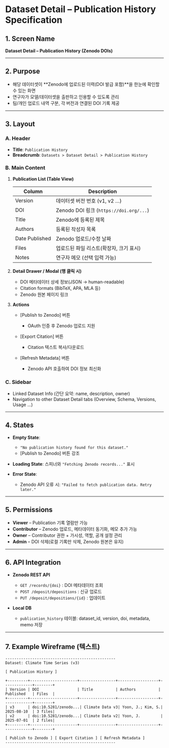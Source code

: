 # Dataset Detail – Publication History Specification

## 1. Screen Name

**Dataset Detail – Publication History (Zenodo DOIs)**

---

## 2. Purpose

* 해당 데이터셋이 \*\*Zenodo에 업로드된 이력(DOI 발급 포함)\*\*을 한눈에 확인할 수 있는 화면
* 연구자가 모델/데이터셋을 출판하고 인용할 수 있도록 관리
* 팀/개인 업로드 내역 구분, 각 버전과 연결된 DOI 기록 제공

---

## 3. Layout

### A. Header

* **Title**: `Publication History`
* **Breadcrumb**: `Datasets > Dataset Detail > Publication History`

### B. Main Content

1. **Publication List (Table View)**

   | Column         | Description                           |
   | -------------- | ------------------------------------- |
   | Version        | 데이터셋 버전 번호 (v1, v2 …)                 |
   | DOI            | Zenodo DOI 링크 (`https://doi.org/...`) |
   | Title          | Zenodo에 등록된 제목                        |
   | Authors        | 등록된 작성자 목록                            |
   | Date Published | Zenodo 업로드/수정 날짜                      |
   | Files          | 업로드된 파일 리스트(확장자, 크기 표시)               |
   | Notes          | 연구자 메모 (선택 입력 가능)                     |

2. **Detail Drawer / Modal (행 클릭 시)**

   * DOI 메타데이터 상세 정보(JSON → human-readable)
   * Citation formats (BibTeX, APA, MLA 등)
   * Zenodo 원본 페이지 링크

3. **Actions**

   * \[Publish to Zenodo] 버튼

     * OAuth 인증 후 Zenodo 업로드 지원
   * \[Export Citation] 버튼

     * Citation 텍스트 복사/다운로드
   * \[Refresh Metadata] 버튼

     * Zenodo API 호출하여 DOI 정보 최신화

### C. Sidebar

* Linked Dataset Info (간단 요약: name, description, owner)
* Navigation to other Dataset Detail tabs (Overview, Schema, Versions, Usage …)

---

## 4. States

* **Empty State**:

  * `"No publication history found for this dataset."`
  * \[Publish to Zenodo] 버튼 강조
* **Loading State**: 스피너와 `"Fetching Zenodo records..."` 표시
* **Error State**:

  * Zenodo API 오류 시: `"Failed to fetch publication data. Retry later."`

---

## 5. Permissions

* **Viewer** – Publication 기록 열람만 가능
* **Contributor** – Zenodo 업로드, 메타데이터 동기화, 메모 추가 가능
* **Owner** – Contributor 권한 + 가시성, 역할, 공개 설정 관리
* **Admin** – DOI 삭제(로컬 기록만 삭제, Zenodo 원본은 유지)

---

## 6. API Integration

* **Zenodo REST API**

  * `GET /records/{doi}` : DOI 메타데이터 조회
  * `POST /deposit/depositions` : 신규 업로드
  * `PUT /deposit/depositions/{id}` : 업데이트

* **Local DB**

  * `publication_history` 테이블: dataset\_id, version, doi, metadata, memo 저장

---

## 7. Example Wireframe (텍스트)

```
-------------------------------------------------
Dataset: Climate Time Series (v3)

[ Publication History ]

+---------+---------------------+----------------+------------------+-------------+--------+
| Version | DOI                 | Title          | Authors          | Published   | Files  |
+---------+---------------------+----------------+------------------+-------------+--------+
| v3      | doi:10.5281/zenodo...| Climate Data v3| Yoon, J.; Kim, S.| 2025-08-10  | 3 files|
| v2      | doi:10.5281/zenodo...| Climate Data v2| Yoon, J.         | 2025-07-01  | 2 files|
+---------+---------------------+----------------+------------------+-------------+--------+

[ Publish to Zenodo ] [ Export Citation ] [ Refresh Metadata ]
-------------------------------------------------
```

